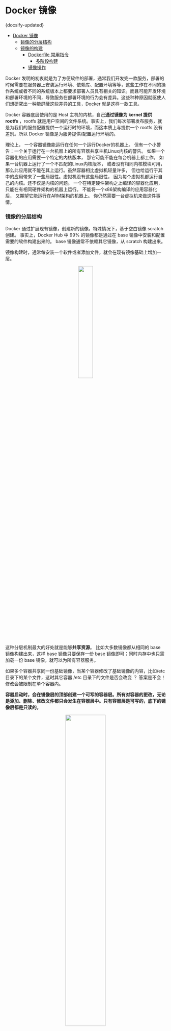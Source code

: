 # Docker 镜像
{docsify-updated}

- [Docker 镜像](#docker-镜像)
    - [镜像的分层结构](#镜像的分层结构)
    - [镜像的构建](#镜像的构建)
      - [Dockerfile 常用指令](#dockerfile-常用指令)
        - [多阶段构建](#多阶段构建)
      - [镜像操作](#镜像操作)


Docker 发明的初衷就是为了方便软件的部署，通常我们开发完一款服务，部署的时候需要在服务器上安装运行环境、依赖库、配置环境等等，这些工作在不同的操作系统或者不同的系统版本上都要求部署人员具有相关的知识。而且可能开发环境和部署环境的不同，导致服务在部署环境的行为会有差异。这些种种原因就驱使人们想研究出一种能屏蔽这些差异的工具，Docker 就是这样一款工具。

Docker 容器底层使用的是 Host 主机的内核，自己**通过镜像为 kernel 提供 rootfs** ，rootfs 就是用户空间的文件系统。事实上，我们每次部署发布服务，就是为我们的服务配置提供一个运行时的环境，而这本质上与提供一个 rootfs 没有差别。所以 Docker 镜像是为服务提供/配置运行环境的。

理论上， 一个容器镜像能运行在任何一个运行Docker的机器上。 但有一个小警告：一个关于运行在一台机器上的所有容器共享主机Linux内核的警告。 如果一个容器化的应用需要一个特定的内核版本， 那它可能不能在每台机器上都工作。 如果一台机器上运行了一个不匹配的Linux内核版本， 或者没有相同内核模块可用，那么此应用就不能在其上运行。虽然容器相比虚拟机轻量许多， 但也给运行于其中的应用带来了一些局限性。虚拟机没有这些局限性， 因为每个虚拟机都运行自己的内核。还不仅是内核的问题。 一个在特定硬件架构之上编译的容器化应用， 只能在有相同硬件架构的机器上运行。 不能将一个x86架构编译的应用容器化后， 又期望它能运行在ARM架构的机器上。 你仍然需要一台虚拟机来做这件事情。

### 镜像的分层结构
Docker 通过扩展现有镜像，创建新的镜像。特殊情况下，基于空白镜像 scratch 创建。
事实上，Docker Hub 中 99% 的镜像都是通过在 base 镜像中安装和配置需要的软件构建出来的。 base 镜像通常不依赖其它镜像，从 scratch 构建出来。

镜像构建时，通常每安装一个软件或者添加文件，就会在现有镜像基础上增加一层。
<center>
<img src="pics/image-layer.png" width="30%" style="inline"> 
</center>

这种分层机制最大的好处就是能够**共享资源**。 比如大多数镜像都从相同的 base 镜像构建出来，这样 base 镜像只要保存一份 base 镜像即可；同时内存中也只需加载一份 base 镜像，就可以为所有容器服务。

如果多个容器共享同一份基础镜像，当某个容器修改了基础镜像的内容，比如/etc 目录下的某个文件，这时其它容器 /etc 目录下的文件是否会改变 ？
答案是不会！修改会被限制在单个容器内。

**容器启动时，会在镜像层的顶部创建一个可写的容器层。所有对容器的更改，无论是添加、删除、修改文件都只会发生在容器层中。只有容器层是可写的，底下的镜像层都是只读的。**

<center>
<img src="pics/sharing-layers.jpg" width="50%">
</center>

镜像层的数量可能会很多，所有的镜像层会联合起来组成一个统一的文件系统。如果不同层提供了相同路径的文件，比如/a.txt，那么上层的文件会覆盖下层的文件。
+ 添加文件：容器创建文件时，新文件被添加到容器层中
+ 读取文件：容器在读取文件时，会从上往下依次在各层中查找此文件，一旦找到就打开并读入内存。
+ 修改文件：在容器中修改文件时，会从上往下依次在各层中查找此文件，一旦找到立即复制到容器层然后修改它。
+ 删除文件：在容器中修改文件时，会从上往下依次在各层中查找此文件，一旦找到会在容器层记录下此删除操作。

**只有在修改时才复制一份数据，这种特性叫做 copy-on-write 。容器层保存的是镜像变化的部分，不会对底下的镜像层进行任何修改。**

### 镜像的构建
1. docker commit  
	```docker commit [OPTIONS] CONTAINER [REPOSITORY[:TAG]]```使用docker commit 创建镜像一般包含三个步骤：
    1. 运行容器
    2. 修改容器
    3. 使用 `docker commit` 将容器保存为新的镜像
   
	这种方式创建的镜像无法审计，使用者不知道镜像如何创建出来的，里面是否有恶意程序，存在安全隐患。

2. Dockerfile  
	Docker 可以根据 Dockerfile 的指令为我们构建镜像，当我们编写完 Dockerfile 后，可以执行 `docker build -t [imagename] [buildcontext]`。`buildcontext` 路径下的所有文件会被发送给 Docker daemon 服务器，这样当我们使用如 `ADD`/`COPY` 等命令时，才能找到相应的要添加的文件。Docker 使用 Dockerfile 构件镜像的过程如下：
	1. 从base 镜像运行一个临时容器
	2. 执行一条指令对容器进行修改
	3. 执行类似 docker commit 的操作，生成一个新的镜像层
	4. 再基于刚刚提交的镜像运行一个新的临时容器
	5. 重复2～4步，直到 Dockerfile 中所有的指令执行完毕

默认情况下，构建上下文中所有的文件都会包括在内，只需在上下文根目录下创建一个名为 `.dockerignore` 的文件，就能忽略一些文件：
```
**/.git
**/node_modules
```

#### Dockerfile 常用指令
1. `FROM`: 指定基础镜像 ，后续指令都是基于基础镜像的
2. `CMD` ：容器就是进程，既然是进程，那么在启动容器的时候，需要指定所运行的程序及参数。CMD 指令就是用于指定默认的容器主进程的启动命令的。如果启动容器时，添加了指令，则会覆盖CMD指令。可以有多个CMD指令，但是只有最后一个生效：`CMD ['/bin/bash','-l']`
3. `ENTRYPOINT` ： 类似于CMD，但是启动容器时添加的指令将会作为参数传递到ENTRYPOINT指定的指令中，可以有多个，但是只有最后一个生效
4. `WORKDIR` ：指定容器内部的工作目录，后续的CMD和ENTRYPOINT等指令会运行在这个目录中
5. `ENV` : 用来在构建镜像过程中设置环境变量，这个环境变量可以在后续RUN指令中使用
6. `ARG <name>[=<default value>]` : ARG 指令定义了一个变量，用户可以在编译时使用 `--build-arg <varname>=<value>` 标志，通过 docker 编译命令将该变量传递给编译器。
7. `USER` ：用来指定制作该镜像的时候以什么用户运行，**这并不是运行容器时的用户**
8. `VOLUME` ：为基于镜像创建的容器添加卷。
9. `ADD` : 用来将构建环境下的文件和目录复制到镜像中，不能对构建目录或者上下文之外的文件进行ADD操作。ADD归档文件时会自动解压文件
    `ADD hello.jar /opt/application/hello.jar`
10. `COPY` ： 类似于ADD，区别在于不会做文件提取和解压的工作。
11. `RUN` : 用来执行命令行命令的。由于命令行的强大能力，RUN 指令在定制镜像时是最常用的指令之一。
12. `EXPOSE <端口1> [<端口2>...]` : 仅仅是声明容器打算使用什么端口而已，并不会自动在宿主机进行端口映射。

变量用 `$variable_name` 或者 `${variable_name}` 表示:
+ `${variable:-word}`表示如果 `variable` 设置，则结果将是该值。如果 `variable` 未设置，word 则将是结果。
+ `${variable:+word}`表示如果 `variable` 设置则为word结果，否则为空字符串。
变量前加 `\` 可以转义成普通字符串：`\$foo` or `\${foo}` ，表示转换为 `$foo` 和 `${foo}` 文字

##### 多阶段构建
```
FROM --platform=linux/amd64 golang:alpine AS builder

# Set Go env
ENV CGO_ENABLED=0 GOOS=linux
ENV GOPROXY https://goproxy.cn,direct
WORKDIR /go/src/go-trade-gmt

# Install dependencies
RUN apk --update --no-cache add ca-certificates gcc libtool make musl-dev protoc git

# Build Go binary
COPY Makefile go.mod go.sum ./
RUN make init && go mod download 
COPY . .
RUN make proto tidy build client


## Deployment container
FROM --platform=linux/amd64 alpine:3.19 
# FROM --platform=linux/amd64 scratch 
WORKDIR /gmt

COPY --from=builder /etc/ssl/certs /etc/ssl/certs
COPY --from=builder /go/src/go-trade-gmt /gmt
ENTRYPOINT ["/gmt/go-trade-gmt"]
CMD ["--config_path=configs/config-sit.yaml"]
```

默认情况下，阶段没有命名，而是以整数编号来表示，第一条 FROM 指令从 0 开始。不过，你可以在 FROM 指令中添加 AS <NAME> 来为阶段命名。本示例通过命名阶段并在 COPY 指令中使用该名称。这意味着，即使以后 Dockerfile 中的指令重新排序，COPY 也不需要改变源引用。

另外 ，在使用多阶段构建时，你并不局限于从 Dockerfile 中之前创建的阶段中复制。你可以使用 `COPY --from` 指令可以从单独的镜像复制，可以使用本地镜像名称、本地或 Docker 注册表上的标签或标签 ID。如有必要，Docker 客户端会提取镜像，并从那里复制工件。语法如下
```
COPY --from=nginx:latest /etc/nginx/nginx.conf /nginx.conf
```

还可以使用 `FROM` 来引用前一阶段的构建，这样可以复用前一阶段的所有内容：
```
FROM alpine:latest AS builder
RUN apk --no-cache add build-base

FROM builder AS build1
COPY source1.cpp source.cpp
RUN g++ -o /binary source.cpp

FROM builder AS build2
COPY source2.cpp source.cpp
RUN g++ -o /binary source.cpp
```

在使用多阶段的Dockerfile build镜像时，可以使用 `--target` 来指定特定的阶段：
```
docker build --target builder -t hello .
```
如果没有使用 `--target` 标志指定阶段，会以 Dockerfile 中定义的最后一个阶段将作为运行构建命令时构建的阶段。这适用于 `docker build` 和 `docker buildx build`。

#### 镜像操作
1. 获取镜像 
   + 在 Registry 仓库中查找镜像: `docker search xxx`
   + 从 Registry 下载镜像： `docker pull [选项] [Docker Registry 地址[:端口号]/]repository[:tag]`
   + 拉取指定平台的镜像： `docker pull envoyproxy/envoy:v1.23-latest --platform linux/amd64`
   + 利用 Dockerfile 来制作镜像:  `docker build -t [<repository>:<tag>] 镜像构建上下文路径`
   + 利用指定的 Dockerfile 来制作镜像: `docker build -f path/to/dockerfile -t [<repository>:<tag>] 镜像构建上下文路径`
2. 查看本地镜像 
    + 查看镜像： `docker images(docker image ls)`
    + 查看所有镜像： `docker image ls -a`
    + 查看指定镜像： `docker image ls <image_name>`
    + 查看指定镜像的详细信息: `docker image inspect <image_name>`
    + 查看镜像的SHA265: `docker inspect --format='{{index .RepoDigests 0}}' <image_id>`
3. 删除镜像 
    + 删除镜像：`docker image rm [选项] <镜像1< [<镜像2< ...]` 或者更短的 `docker rmi <imgid>`
    + 删除虚悬镜像(dangling image): `docker image prune`
    + 删除所有镜像： `docker rmi -f $(docker images -aq)`
    + 删除特定的镜像： `docker rmi -f $(docker images -a | grep gtja | awk '{print $3}')`
4. 上传镜像 
    + 上传到 Registry ，默认dockerHub：`docker push user_name/<repository>:tag`
5. 导入/导出镜像  
   + `docker save [imgId] -o [imgfile]`
   + `docker load -i [imgfile]`  
	这种导出的镜像是没有镜像名字的，需要手动修改导入的镜像名字：`docker tag [imgId] [<repository>:<tag>]`

    docker export是用来将container的文件系统进行打包的。
   + `docker export -o postgres-export.tar postgres`
   + `docker import postgres-export.tar postgres:latest`

    总结一下docker save和docker export的区别：
    + docker save保存的是镜像（image），docker export保存的是容器（container）；
    + docker load用来载入镜像包，docker import用来载入容器包，但两者都会恢复为镜像；
    + docker load不能对载入的镜像重命名，而docker import可以为镜像指定新名称。
6. 查看 docker 空间占用
   + `docker system df`
   + `docker system prune -a --volumes`
